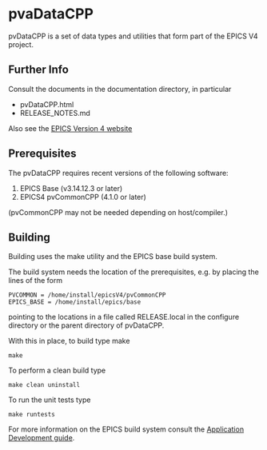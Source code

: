 pvaDataCPP
==========

pvDataCPP is a set of data types and utilities that form part of the EPICS V4 
project.


Further Info
------------

Consult the documents in the documentation directory, in particular

* pvDataCPP.html
* RELEASE_NOTES.md

Also see the [EPICS Version 4 website](http://epics-pvdata.sourceforge.net)

Prerequisites
-------------

The pvDataCPP  requires recent versions of the following software:

1. EPICS Base (v3.14.12.3 or later)
2. EPICS4 pvCommonCPP (4.1.0 or later)

(pvCommonCPP may not be needed depending on host/compiler.)


Building
--------

Building uses the make utility and the EPICS base build system.

The build system needs the location of the prerequisites, e.g. by placing the
lines of the form

    PVCOMMON = /home/install/epicsV4/pvCommonCPP
    EPICS_BASE = /home/install/epics/base

pointing to the locations in a file called RELEASE.local
in the configure directory or the parent directory of pvDataCPP.

With this in place, to build type make

    make

To perform a clean build type

    make clean uninstall

To run the unit tests type

    make runtests

For more information on the EPICS build system consult the
[Application Development guide](http://www.aps.anl.gov/epics/base/R3-14/12-docs/AppDevGuide.pdf).


